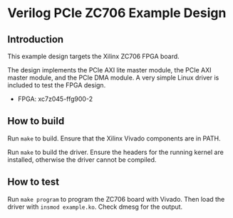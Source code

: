 # Verilog PCIe ZC706 Example Design

## Introduction

This example design targets the Xilinx ZC706 FPGA board.

The design implements the PCIe AXI lite master module, the PCIe AXI master module, and the PCIe DMA module.  A very simple Linux driver is included to test the FPGA design.

*  FPGA: xc7z045-ffg900-2 

## How to build

Run `make` to build.  Ensure that the Xilinx Vivado components are in PATH.

Run `make` to build the driver.  Ensure the headers for the running kernel are installed, otherwise the driver cannot be compiled.

## How to test

Run `make program` to program the ZC706 board with Vivado.  Then load the driver with `insmod example.ko`.  Check dmesg for the output.

